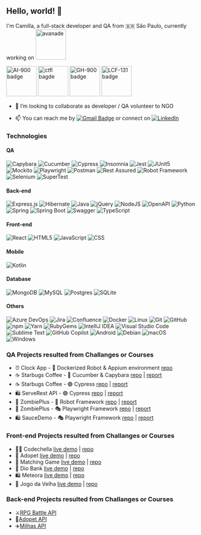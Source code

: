 Hello, world! 👋
----------------

I'm Camilla, a full-stack developer and QA from :brazil: São Paulo, currently working on [<img width="auto" height="80" alt="avanade" src="https://github.com/user-attachments/assets/58f95069-5f07-4d66-a35a-37aa810a9ff4" />](www.avanade.com)


<img width="auto" height="80" alt="AI-900 badge" src="https://learn.microsoft.com/pt-br/media/learn/certification/badges/microsoft-certified-fundamentals-badge.svg?branch=main"/> <img width="auto" height="80" alt="ctfl bagde" src="https://github.com/user-attachments/assets/656b4b5b-e234-48e6-8932-82adb36bc3ed" /> <img width="auto" height="80" alt="GH-900 badge" src="https://github.com/user-attachments/assets/82d1d2e8-e115-4f71-878d-7a405b8add9c" /> <img width="auto" height="80" alt="LCF-131 badge" src="https://github.com/user-attachments/assets/e760a4a3-a773-43a9-94b1-660c597658d7" />

- 🎯 I’m looking to collaborate as developer / QA volunteer to NGO
<!--
- 🐳 I use docker containers as my development enviroment (check it [here](https://github.com/ecureuill/docker-development-enviroment))
-->
- 📫 You can reach me by [![Gmail Badge](https://img.shields.io/badge/-Gmail-c14438?style=flat-square&logo=Gmail&logoColor=white&link=mailto:logika.sciuro@gmail.com)](mailto:logika.sciuro@gmail.com) or connect on [![LinkedIn](https://custom-icon-badges.demolab.com/badge/LinkedIn-0A66C2?logo=linkedin-white&logoColor=fff)]([#](https://www.linkedin.com/in/camillasilva))

### Technologies
#### QA
![Capybara](https://img.shields.io/badge/Capybara-000?&logo=Capybara)
![Cucumber](https://img.shields.io/badge/Cucumber-000?&logo=Cucumber)
![Cypress](https://img.shields.io/badge/Cypress-69D3A7?logo=cypress&logoColor=fff)
![Insomnia](https://img.shields.io/badge/Insomnia-4000BF?logo=insomnia&logoColor=white)
![Jest](https://img.shields.io/badge/Jest-C21325?logo=jest&logoColor=fff)
![JUnit5](https://img.shields.io/badge/JUnit5-C21325?logo=junit5&logoColor=fff)
![Mockito](https://img.shields.io/badge/Mockito-000?&logo=Mockito)
![Playwright](https://custom-icon-badges.demolab.com/badge/Playwright-2EAD33?logo=playwright&logoColor=fff)
![Postman](https://img.shields.io/badge/Postman-FF6C37?logo=postman&logoColor=white)
![Rest Assured](https://img.shields.io/badge/-RestAssured-000?&logo=restassured)
![Robot Framework](https://img.shields.io/badge/robot?logo=robotframework&labelColor=8A2BE2&color=8A2BE2)
![Selenium](https://img.shields.io/badge/Selenium-43B02A?logo=selenium&logoColor=fff)
![SuperTest](https://img.shields.io/badge/-SuperTest-000?&logo=supertest)

#### Back-end
![Express.js](https://img.shields.io/badge/Express.js-%23404d59.svg?logo=express&logoColor=%2361DAFB)
![Hibernate](https://img.shields.io/badge/Hibernate-59666C?logo=hibernate&logoColor=fff)
![Java](https://img.shields.io/badge/Java-23ED8B00.svg?logo=openjdk&logoColor=white)
![jQuery](https://img.shields.io/badge/jQuery-0769AD?logo=jquery&logoColor=fff)
![NodeJS](https://img.shields.io/badge/Node.js-6DA55F?logo=node.js&logoColor=white)
![OpenAPI](https://img.shields.io/badge/OpenAPI-6BA539?logo=openapiinitiative&logoColor=white)
![Python](https://img.shields.io/badge/Python-3776AB?logo=python&logoColor=fff)
![Spring](https://img.shields.io/badge/-Spring-000?&logo=Spring)
![Spring Boot](https://img.shields.io/badge/Spring%20Boot-6DB33F?logo=springboot&logoColor=fff)
![Swagger](https://img.shields.io/badge/Swagger-85EA2D?logo=insomnia&logoColor=000)
![TypeScript](https://img.shields.io/badge/TypeScript-3178C6?logo=typescript&logoColor=fff)

<!-- ![Ruby](https://img.shields.io/badge/-Ruby-000?&logo=Ruby)
-->
#### Front-end
![React](https://img.shields.io/badge/React-%2320232a.svg?logo=react&logoColor=%2361DAFB)
![HTML5](https://img.shields.io/badge/HTML-%23E34F26.svg?logo=html5&logoColor=white)
![JavaScript](https://img.shields.io/badge/JavaScript-F7DF1E?logo=javascript&logoColor=000)
![CSS](https://img.shields.io/badge/CSS-639?logo=css&logoColor=fff)

#### Mobile
![Kotlin](https://img.shields.io/badge/Kotlin-%237F52FF.svg?logo=kotlin&logoColor=white)

#### Database
![MongoDB](https://img.shields.io/badge/MongoDB-%234ea94b.svg?logo=mongodb&logoColor=white)
![MySQL](https://img.shields.io/badge/MySQL-4479A1?logo=mysql&logoColor=fff)
![Postgres](https://img.shields.io/badge/Postgres-%23316192.svg?logo=postgresql&logoColor=white)
![SQLite](https://img.shields.io/badge/SQLite-%2307405e.svg?logo=sqlite&logoColor=white)

<!-- ### CI
![GitHub Actions](https://img.shields.io/badge/GitHub_Actions-2088FF?logo=github-actions&logoColor=white)]
 -->

 <!-- ## Cloud
 [![Microsoft Azure](https://custom-icon-badges.demolab.com/badge/Microsoft%20Azure-0089D6?logo=msazure&logoColor=white)](#)
 [![AWS Lambda](https://custom-icon-badges.demolab.com/badge/AWS%20Lambda-%23FF9900.svg?logo=aws-lambda&logoColor=white)](#)
 [![AWS](https://custom-icon-badges.demolab.com/badge/AWS-%23FF9900.svg?logo=aws&logoColor=white)](#)
 [![Firebase](https://img.shields.io/badge/Firebase-039BE5?logo=Firebase&logoColor=white)](#)
 -->
 
#### Others
![Azure DevOps](https://custom-icon-badges.demolab.com/badge/Azure%20DevOps-0078D7?logo=azure-devops-white&logoColor=fff)
![Jira](https://img.shields.io/badge/Jira-0052CC?logo=jira&logoColor=fff)
![Confluence](https://img.shields.io/badge/Confluence-172B4D?logo=confluence&logoColor=fff)
![Docker](https://img.shields.io/badge/Docker-2496ED?logo=docker&logoColor=fff)
![Linux](https://img.shields.io/badge/-Linux-000?&logo=Linux)
![Git](https://img.shields.io/badge/Git-F05032?logo=git&logoColor=fff)
![GitHub](https://img.shields.io/badge/GitHub-%23121011.svg?logo=github&logoColor=white)
![npm](https://img.shields.io/badge/npm-CB3837?logo=npm&logoColor=fff)
![Yarn](https://img.shields.io/badge/Yarn-2C8EBB?logo=yarn&logoColor=fff)
![RubyGems](https://img.shields.io/badge/RubyGems-E9573F?logo=rubygems&logoColor=fff)
![IntelliJ IDEA](https://img.shields.io/badge/IntelliJIDEA-000000.svg?logo=intellij-idea&logoColor=white)
![Visual Studio Code](https://custom-icon-badges.demolab.com/badge/Visual%20Studio%20Code-0078d7.svg?logo=vsc&logoColor=white)
![Sublime Text](https://img.shields.io/badge/Sublime%20Text-%23575757.svg?logo=sublime-text&logoColor=important)
![GitHub Copilot](https://img.shields.io/badge/GitHub%20Copilot-000?logo=githubcopilot&logoColor=fff)
![Android](https://img.shields.io/badge/Android-3DDC84?logo=android&logoColor=white)
![Debian](https://img.shields.io/badge/Debian-A81D33?logo=debian&logoColor=fff)
![macOS](https://img.shields.io/badge/macOS-000000?logo=apple&logoColor=F0F0F0)
![Windows](https://custom-icon-badges.demolab.com/badge/Windows-0078D6?logo=windows11&logoColor=white)


### QA Projects resulted from Challanges or Courses 
- ⏰ Clock App - 🐳 Dockerized Robot & Appium environment [repo](https://github.com/ecureuill/dockerized-robot-appium-environment)
- ☕ Starbugs Coffee   - 🥒 Cucumber & Capybara      [repo](https://github.com/ecureuill/starbugs-cucumber-rb) | [report](https://ecureuill.github.io/starbugs-cucumber-rb/report.html)
- ☕ Starbugs Coffee   - 🟢 Cypress                  [repo](https://github.com/ecureuill/starbugs-cypress) | [report](https://ecureuill.github.io/starbugs-cypress)
- 🛍️ ServeRest API   - 🟢 Cypress                  [repo](https://github.com/ecureuill/serverest-cypress) | [report](https://ecureuill.github.io/serverest-cypress) 
- 🧟 ZombiePlus        - 🤖 Robot Framework          [repo](https://github.com/ecureuill/zombieplus-robot) | [report](https://ecureuill.github.io/zombieplus-robot/report.html)
- 🧟 ZombiePlus        - 🎭 Playwright Framework     [repo](https://github.com/ecureuill/zombieplus-playwright) | [report](https://ecureuill.github.io/zombieplus-playwright)
- 🛍️ SauceDemo         - 🎭 Playwright Framework     [repo](https://github.com/ecureuill/saucedemo-playwright) | [report](https://ecureuill.github.io/saucedemo-playwright)

### Front-end Projects resulted from Challanges or Courses 

- 👩‍💻 Codechella [live demo](https://ecureuill.github.io/codechella) | [repo](https://github.com/ecureuill/codechella)
- 🐶 Adopet [live demo](https://ecureuill.github.io/adopet-app) | [repo](https://github.com/ecureuill/adopet-app)
- 🎲 Matching Game [live demo](https://ecureuill.github.io/matching-game) | [repo](https://github.com/ecureuill/matching-game)
- 🏦 Dio Bank [live demo](https://ecureuill.github.io/dio-bank) | [repo](https://github.com/ecureuill/dio-bank)
- 🛍️ Meteora [live demo](https://ecureuill.github.io/meteora) | [repo](https://github.com/ecureuill/meteora)
- 🎲 Jogo da Velha [live demo](https://ecureuill.github.io/jogo-da-velha) | [repo](https://github.com/ecureuill/jogo-da-velha)


### Back-end Projects resulted from Challanges or Courses
- ⚔️[RPG Battle API](https://github.com/ecureuill/rpgbattle)
- 🐶[Adopet API](https://github.com/ecureuill/adopet)
- ✈️[Milhas API](https://github.com/ecureuill/milhasapi)

<!--
**ecureuill/ecureuill** is a ✨ _special_ ✨ repository because its `README.md` (this file) appears on your GitHub profile.

Here are some ideas to get you started:

- 🔭 I’m currently working on ...
- 🌱 I’m currently learning ...
- 👯 I’m looking to collaborate on ...
- 🤔 I’m looking for help with ...
- 💬 Ask me about ...
- 📫 How to reach me: ...
- 😄 Pronouns: ...
- ⚡ Fun fact: ...

![TDD](https://img.shields.io/badge/TDD-000?&logo=tdd)
![BDD](https://img.shields.io/badge/BDD-000?&logo=bdd)

-->
